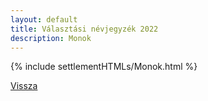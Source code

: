 ```yaml
---
layout: default
title: Választási névjegyzék 2022
description: Monok
---
```


{% include settlementHTMLs/Monok.html %}

[Vissza](./)